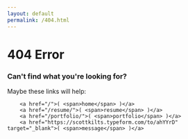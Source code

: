 ```yaml
---
layout: default
permalink: /404.html
---
```

<div class="fourohfour">
	<!-- <img src="http://placehold.it/500x200" /> -->
	<h1>404 Error</h1>
	<h3>Can't find what you're looking for?</h3>
	<p>
		Maybe these links will help:
	</p> 

		<a href="/">( <span>home</span> )</a>
		<a href="/resume/">( <span>resume</span> )</a> 
		<a href="/portfolio/">( <span>portfolio</span> )</a> 
		<a href="https://scottkilts.typeform.com/to/ahYYrD" target="_blank">( <span>message</span> )</a>
</div>